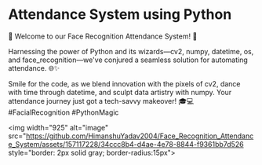 # Attendance System using Python
📸 Welcome to our Face Recognition Attendance System! 🚀

Harnessing the power of Python and its wizards—cv2, numpy, datetime, os, and face_recognition—we've conjured a seamless solution for automating attendance. 🌐✨

Smile for the code, as we blend innovation with the pixels of cv2, dance with time through datetime, and sculpt data artistry with numpy. Your attendance journey just got a tech-savvy makeover! 🎓💻 #FacialRecognition #PythonMagic

<img width="925" alt="image" src="https://github.com/HimanshuYadav2004/Face_Recognition_Attendance_System/assets/157117228/34ccc8b4-d4ae-4e78-8844-f9361bb7d526 style="border: 2px solid  gray; border-radius:15px">
